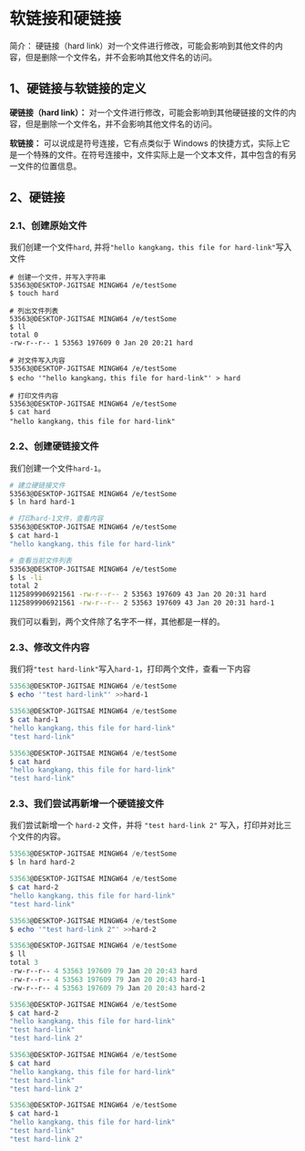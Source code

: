 # 软链接和硬链接

简介： 硬链接（hard link）对一个文件进行修改，可能会影响到其他文件的内容，但是删除一个文件名，并不会影响其他文件名的访问。

## 1、硬链接与软链接的定义

**硬链接（hard link）：** 对一个文件进行修改，可能会影响到其他硬链接的文件的内容，但是删除一个文件名，并不会影响其他文件名的访问。

**软链接：** 可以说成是符号连接，它有点类似于 Windows 的快捷方式，实际上它是一个特殊的文件。在符号连接中，文件实际上是一个文本文件，其中包含的有另一文件的位置信息。

## 2、硬链接

### 2.1、创建原始文件

我们创建一个文件`hard`, 并将`"hello kangkang，this file for hard-link"`写入文件

```shell
# 创建一个文件，并写入字符串
53563@DESKTOP-JGITSAE MINGW64 /e/testSome
$ touch hard

# 列出文件列表
53563@DESKTOP-JGITSAE MINGW64 /e/testSome
$ ll
total 0
-rw-r--r-- 1 53563 197609 0 Jan 20 20:21 hard

# 对文件写入内容
53563@DESKTOP-JGITSAE MINGW64 /e/testSome
$ echo '"hello kangkang，this file for hard-link"' > hard

# 打印文件内容
53563@DESKTOP-JGITSAE MINGW64 /e/testSome
$ cat hard
"hello kangkang，this file for hard-link"

```

### 2.2、创建硬链接文件

我们创建一个文件`hard-1`。

```bash
# 建立硬链接文件
53563@DESKTOP-JGITSAE MINGW64 /e/testSome
$ ln hard hard-1

# 打印hard-1文件，查看内容
53563@DESKTOP-JGITSAE MINGW64 /e/testSome
$ cat hard-1
"hello kangkang，this file for hard-link"

# 查看当前文件列表
53563@DESKTOP-JGITSAE MINGW64 /e/testSome
$ ls -li
total 2
1125899906921561 -rw-r--r-- 2 53563 197609 43 Jan 20 20:31 hard
1125899906921561 -rw-r--r-- 2 53563 197609 43 Jan 20 20:31 hard-1

```

我们可以看到，两个文件除了名字不一样，其他都是一样的。

### 2.3、修改文件内容

我们将`"test hard-link"`写入`hard-1`，打印两个文件，查看一下内容

```powershell
53563@DESKTOP-JGITSAE MINGW64 /e/testSome
$ echo '"test hard-link"' >>hard-1

53563@DESKTOP-JGITSAE MINGW64 /e/testSome
$ cat hard-1
"hello kangkang，this file for hard-link"
"test hard-link"

53563@DESKTOP-JGITSAE MINGW64 /e/testSome
$ cat hard
"hello kangkang，this file for hard-link"
"test hard-link"

```

### 2.3、我们尝试再新增一个硬链接文件

我们尝试新增一个 `hard-2` 文件，并将 `"test hard-link 2"` 写入，打印并对比三个文件的内容。

```powershell
53563@DESKTOP-JGITSAE MINGW64 /e/testSome
$ ln hard hard-2

53563@DESKTOP-JGITSAE MINGW64 /e/testSome
$ cat hard-2
"hello kangkang，this file for hard-link"
"test hard-link"

53563@DESKTOP-JGITSAE MINGW64 /e/testSome
$ echo '"test hard-link 2"' >>hard-2

53563@DESKTOP-JGITSAE MINGW64 /e/testSome
$ ll
total 3
-rw-r--r-- 4 53563 197609 79 Jan 20 20:43 hard
-rw-r--r-- 4 53563 197609 79 Jan 20 20:43 hard-1
-rw-r--r-- 4 53563 197609 79 Jan 20 20:43 hard-2

53563@DESKTOP-JGITSAE MINGW64 /e/testSome
$ cat hard-2
"hello kangkang，this file for hard-link"
"test hard-link"
"test hard-link 2"

53563@DESKTOP-JGITSAE MINGW64 /e/testSome
$ cat hard
"hello kangkang，this file for hard-link"
"test hard-link"
"test hard-link 2"

53563@DESKTOP-JGITSAE MINGW64 /e/testSome
$ cat hard-1
"hello kangkang，this file for hard-link"
"test hard-link"
"test hard-link 2"

```
